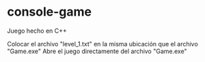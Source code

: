# console-game
Juego hecho en C++


Colocar el archivo "level_1.txt" en la misma ubicación que el archivo "Game.exe"
Abre el juego directamente del archivo "Game.exe"
